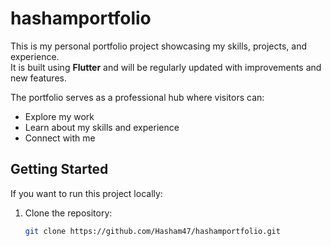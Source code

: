 # hashamportfolio

This is my personal portfolio project showcasing my skills, projects, and experience.  
It is built using **Flutter** and will be regularly updated with improvements and new features.  

The portfolio serves as a professional hub where visitors can:  
- Explore my work  
- Learn about my skills and experience  
- Connect with me  

## Getting Started

If you want to run this project locally:  

1. Clone the repository:  
   ```bash
   git clone https://github.com/Hasham47/hashamportfolio.git
